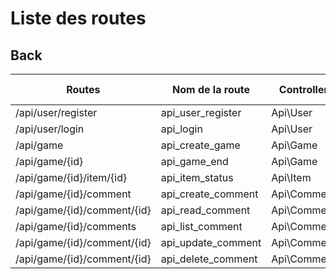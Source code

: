 # Liste des routes

## Back

| Routes                       | Nom de la route    | Controller  | Methodes (HTTP) | Méthode    |
| ---------------------------- | ------------------ | ----------- | --------------- | ---------- |
| /api/user/register               | api_user_register       | Api\User    | POST            | register() |
| /api/user/login                  | api_login          | Api\User    | POST            | login()    |
| /api/game                    | api_create_game    | Api\Game    | POST            | create()   |
| /api/game/{id}              | api_game_end       | Api\Game    | PUT/PATCH       | update()   |
| /api/game/{id}/item/{id}    | api_item_status    | Api\Item    | PUT/PATCH       | update()   |
| /api/game/{id}/comment      | api_create_comment | Api\Comment | POST            | create()   |
| /api/game/{id}/comment/{id} | api_read_comment   | Api\Comment | GET             | read()     |
| /api/game/{id}/comments     | api_list_comment   | Api\Comment | GET             | list()     |
| /api/game/{id}/comment/{id} | api_update_comment | Api\Comment | PUT/PATCH       | update()   |
| /api/game/{id}/comment/{id} | api_delete_comment | Api\Comment | DELETE          | delete()   |
